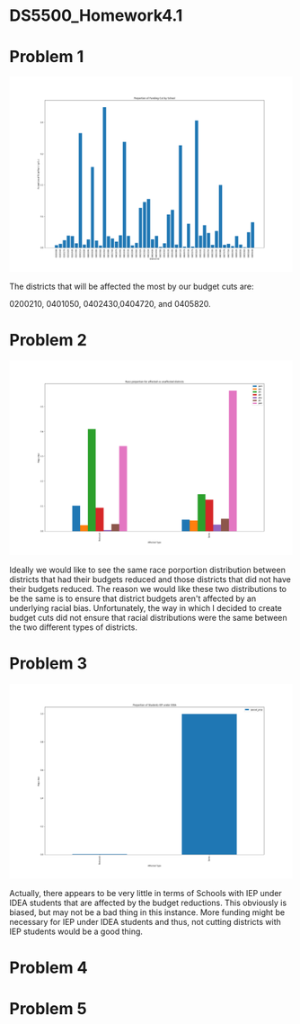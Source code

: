 # DS5500_Homework4.1

# Problem 1
![Problem 1 Image](HW4_Problem1.png)

The districts that will be affected the most by our budget cuts are:

0200210, 0401050, 0402430,0404720, and 0405820.

# Problem 2
![Problem 2 Image](HW4_problem2.png)

Ideally we would like to see the same race porportion distribution between districts that had their budgets reduced and those districts that did not have their budgets reduced. The reason we would like these two distributions to be the same is to ensure that district budgets aren't affected by an underlying racial bias. Unfortunately, the way in which I decided to create budget cuts did not ensure that racial distributions were the same between the two different types of districts.

# Problem 3
![Problem 3 Image](HW4_problem3.png)


Actually, there appears to be very little in terms of Schools with IEP under IDEA students that are affected by the budget reductions. This obviously is biased, but may not be a bad thing in this instance. More funding might be necessary for IEP under IDEA students and thus, not cutting districts with IEP students would be a good thing.

# Problem 4

# Problem 5
